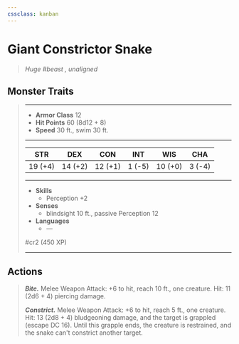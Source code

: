 ```yaml
---
cssclass: kanban
---
```


# Giant Constrictor Snake
>*Huge #beast , unaligned*
## Monster Traits
>___
>- **Armor Class** 12
>- **Hit Points** 60 (8d12 + 8)
>- **Speed** 30 ft., swim 30 ft.
>___
>|STR|DEX|CON|INT|WIS|CHA|
>|:---:|:---:|:---:|:---:|:---:|:---:|
>|19 (+4)|14 (+2)|12 (+1)|1 (-5)|10 (+0)|3 (-4)|
>___
>- **Skills**
>	 - Perception +2
>- **Senses**
>	 - blindsight 10 ft., passive Perception 12
>- **Languages**
>	 - —
>
> #cr2 (450 XP)
>___
## Actions
>***Bite.*** Melee Weapon Attack: +6 to hit, reach 10 ft., one creature. Hit: 11 (2d6 + 4) piercing damage.  
>
>***Constrict.*** Melee Weapon Attack: +6 to hit, reach 5 ft., one creature. Hit: 13 (2d8 + 4) bludgeoning damage, and the target is grappled (escape DC 16). Until this grapple ends, the creature is restrained, and the snake can't constrict another target.